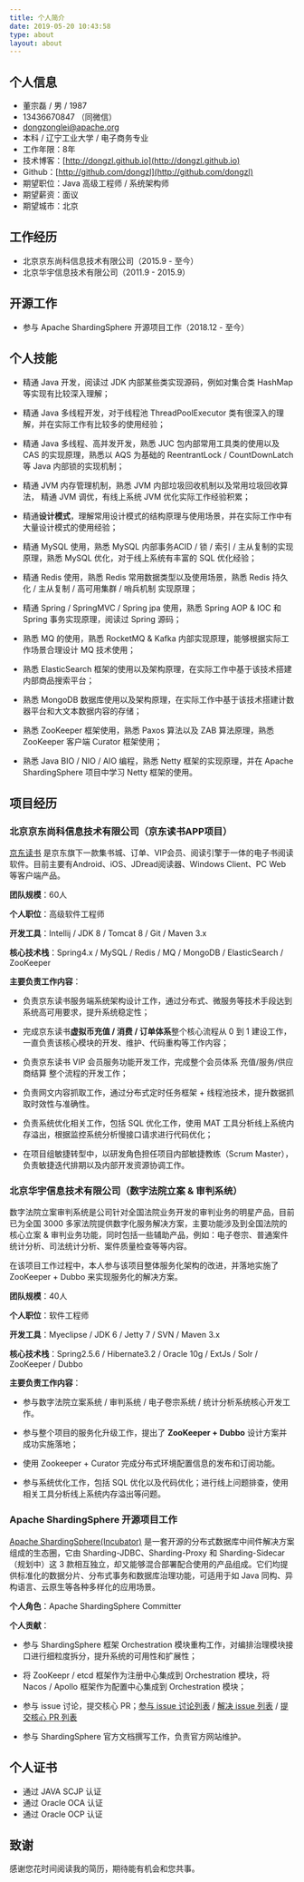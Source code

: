 ```yaml
---
title: 个人简介
date: 2019-05-20 10:43:58
type: about
layout: about
---
```

## 个人信息
- 董宗磊 / 男 / 1987
- 13436670847 （同微信）
- dongzonglei@apache.org
- 本科 / 辽宁工业大学 / 电子商务专业
- 工作年限：8年
- 技术博客：[http://dongzl.github.io](http://dongzl.github.io)
- Github：[http://github.com/dongzl](http://github.com/dongzl)
- 期望职位：Java 高级工程师 / 系统架构师
- 期望薪资：面议
- 期望城市：北京

## 工作经历
- 北京京东尚科信息技术有限公司（2015.9 - 至今）
- 北京华宇信息技术有限公司（2011.9 - 2015.9）

## 开源工作

- 参与 Apache ShardingSphere 开源项目工作（2018.12 - 至今）

## 个人技能
- 精通 Java 开发，阅读过 JDK 内部某些类实现源码，例如对集合类 HashMap 等实现有比较深入理解；

- 精通 Java 多线程开发，对于线程池 ThreadPoolExecutor 类有很深入的理解，并在实际工作有比较多的使用经验；
  
- 精通 Java 多线程、高并发开发，熟悉 JUC 包内部常用工具类的使用以及 CAS 的实现原理，熟悉以 AQS 为基础的 ReentrantLock / CountDownLatch 等 Java 内部锁的实现机制；

- 精通 JVM 内存管理机制，熟悉 JVM 内部垃圾回收机制以及常用垃圾回收算法，
精通 JVM 调优，有线上系统 JVM 优化实际工作经验积累；

- 精通**设计模式**，理解常用设计模式的结构原理与使用场景，并在实际工作中有大量设计模式的使用经验；

- 精通 MySQL 使用，熟悉 MySQL 内部事务ACID / 锁 / 索引 / 主从复制的实现原理，熟悉 MySQL 优化，对于线上系统有丰富的 SQL 优化经验；

- 精通 Redis 使用，熟悉 Redis 常用数据类型以及使用场景，熟悉 Redis 持久化 / 主从复制 / 高可用集群 / 哨兵机制 实现原理；

- 精通 Spring / SpringMVC / Spring jpa 使用，熟悉 Spring AOP & IOC 和 Spring 事务实现原理，阅读过 Spring 源码；

- 熟悉 MQ 的使用，熟悉 RocketMQ & Kafka 内部实现原理，能够根据实际工作场景合理设计 MQ 技术使用；

- 熟悉 ElasticSearch 框架的使用以及架构原理，在实际工作中基于该技术搭建内部商品搜索平台；

- 熟悉 MongoDB 数据库使用以及架构原理，在实际工作中基于该技术搭建计数器平台和大文本数据内容的存储；

- 熟悉 ZooKeeper 框架使用，熟悉 Paxos 算法以及 ZAB 算法原理，熟悉 ZooKeeper 客户端 Curator 框架使用；

- 熟悉 Java BIO / NIO / AIO 编程，熟悉 Netty 框架的实现原理，并在 Apache ShardingSphere 项目中学习 Netty 框架的使用。

## 项目经历

### 北京京东尚科信息技术有限公司（京东读书APP项目）

[京东读书](https://e.jd.com/) 是京东旗下一款集书城、订单、VIP会员、阅读引擎于一体的电子书阅读软件。目前主要有Android、iOS、JDread阅读器、Windows Client、PC Web 等客户端产品。

**团队规模**：60人

**个人职位**：高级软件工程师

**开发工具**：Intellij / JDK 8 / Tomcat 8 / Git / Maven 3.x

**核心技术栈**：Spring4.x / MySQL / Redis / MQ / MongoDB / ElasticSearch / ZooKeeper

**主要负责工作内容**：

- 负责京东读书服务端系统架构设计工作，通过分布式、微服务等技术手段达到系统高可用要求，提升系统稳定性；

- 完成京东读书**虚拟币充值 / 消费 / 订单体系**整个核心流程从 0 到 1 建设工作，一直负责该核心模块的开发、维护、代码重构等工作内容；

- 负责京东读书 VIP 会员服务功能开发工作，完成整个会员体系 充值/服务/供应商结算 整个流程的开发工作；

- 负责网文内容抓取工作，通过分布式定时任务框架 + 线程池技术，提升数据抓取时效性与准确性。

- 负责系统优化相关工作，包括 SQL 优化工作，使用 MAT 工具分析线上系统内存溢出，根据监控系统分析慢接口请求进行代码优化；

- 在项目组敏捷转型中，以研发角色担任项目内部敏捷教练（Scrum Master），负责敏捷迭代排期以及内部开发资源协调工作。

### 北京华宇信息技术有限公司（数字法院立案 & 审判系统）

数字法院立案审判系统是公司针对全国法院业务开发的审判业务的明星产品，目前已为全国 3000 多家法院提供数字化服务解决方案，主要功能涉及到全国法院的核心立案 & 审判业务功能，同时包括一些辅助产品，例如：电子卷宗、普通案件统计分析、司法统计分析、案件质量检查等等内容。

在该项目工作过程中，本人参与该项目整体服务化架构的改进，并落地实施了 ZooKeeper + Dubbo 来实现服务化的解决方案。

**团队规模**：40人

**个人职位**：软件工程师

**开发工具**：Myeclipse / JDK 6 / Jetty 7 / SVN / Maven 3.x

**核心技术栈**：Spring2.5.6 / Hibernate3.2 / Oracle 10g / ExtJs / Solr / ZooKeeper / Dubbo

**主要负责工作内容**：

- 参与数字法院立案系统 / 审判系统 / 电子卷宗系统 / 统计分析系统核心开发工作。

- 参与整个项目的服务化升级工作，提出了 **ZooKeeper + Dubbo** 设计方案并成功实施落地；

- 使用 Zookeeper + Curator 完成分布式环境配置信息的发布和订阅功能。

- 参与系统优化工作，包括 SQL 优化以及代码优化；进行线上问题排查，使用相关工具分析线上系统内存溢出等问题。

### Apache ShardingSphere 开源项目工作

[Apache ShardingSphere(Incubator)](http://shardingsphere.apache.org/) 是一套开源的分布式数据库中间件解决方案组成的生态圈，它由 Sharding-JDBC、Sharding-Proxy 和 Sharding-Sidecar（规划中）这 3 款相互独立，却又能够混合部署配合使用的产品组成。它们均提供标准化的数据分片、分布式事务和数据库治理功能，可适用于如 Java 同构、异构语言、云原生等各种多样化的应用场景。

**个人角色**：Apache ShardingSphere Committer

**个人贡献**：

- 参与 ShardingSphere 框架 Orchestration 模块重构工作，对编排治理模块接口进行细粒度拆分，提升系统的可用性和扩展性；

- 将 ZooKeepr / etcd 框架作为注册中心集成到 Orchestration 模块，将 Nacos / Apollo 框架作为配置中心集成到 Orchestration 模块；

- 参与 issue 讨论，提交核心 PR；[参与 issue 讨论列表](https://github.com/apache/incubator-shardingsphere/issues/created_by/dongzl) / [解决 issue 列表](https://github.com/apache/incubator-shardingsphere/issues/assigned/dongzl) / [提交核心 PR 列表](https://github.com/apache/incubator-shardingsphere/pulls/dongzl)

- 参与 ShardingSphere 官方文档撰写工作，负责官方网站维护。

## 个人证书
- 通过 JAVA SCJP 认证
- 通过 Oracle OCA 认证
- 通过 Oracle OCP 认证

## 致谢

感谢您花时间阅读我的简历，期待能有机会和您共事。